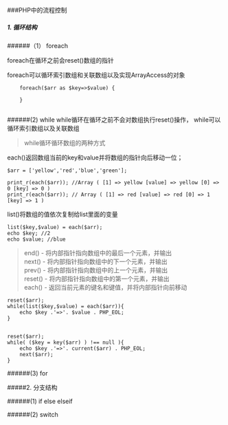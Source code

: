 ###PHP中的流程控制

##### 1. 循环结构
######（1） foreach

foreach在循环之前会reset()数组的指针

foreach可以循环索引数组和关联数组以及实现ArrayAccess的对象
```
    foreach($arr as $key=>$value) {
           
    }
    
```

######(2) while
while循环在循环之前不会对数组执行reset()操作，
while可以循环索引数组以及关联数组

>while循环循环数组的两种方式

each()返回数组当前的key和value并将数组的指针向后移动一位；
```
$arr = ['yellow','red','blue','green'];

print_r(each($arr)); //Array ( [1] => yellow [value] => yellow [0] => 0 [key] => 0 )
print_r(each($arr)); // Array ( [1] => red [value] => red [0] => 1 [key] => 1 )

```

list()将数组的值依次复制给list里面的变量

```
list($key,$value) = each($arr);
echo $key; //2
echo $value; //blue

```

>end() - 将内部指针指向数组中的最后一个元素，并输出  
 next() - 将内部指针指向数组中的下一个元素，并输出  
 prev() - 将内部指针指向数组中的上一个元素，并输出  
 reset() - 将内部指针指向数组中的第一个元素，并输出  
 each() - 返回当前元素的键名和键值，并将内部指针向前移动  


```
reset($arr);
while(list($key,$value) = each($arr)){
    echo $key .'=>'. $value . PHP_EOL;
}


reset($arr);
while( ($key = key($arr) ) !== null ){
    echo $key .'=>'. current($arr) . PHP_EOL;
    next($arr);
}
```

######(3) for

#####2. 分支结构

######(1) if  else elseif

######(2) switch